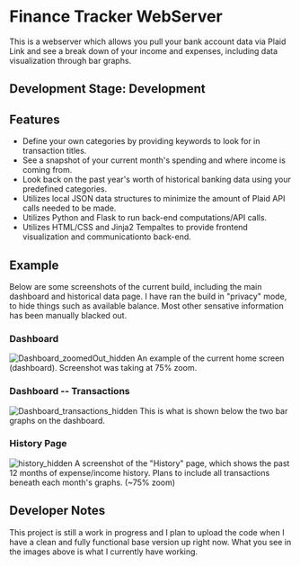 # Finance Tracker WebServer
This is a webserver which allows you pull your bank account data via Plaid Link and see a break down of your income and expenses, including data visualization through bar graphs.

## Development Stage: Development

## Features
- Define your own categories by providing keywords to look for in transaction titles.
- See a snapshot of your current month's spending and where income is coming from.
- Look back on the past year's worth of historical banking data using your predefined categories.
- Utilizes local JSON data structures to minimize the amount of Plaid API calls needed to be made.
- Utilizes Python and Flask to run back-end computations/API calls.
- Utilizes HTML/CSS and Jinja2 Tempaltes to provide frontend visualization and communicationto back-end. 

## Example
Below are some screenshots of the current build, including the main dashboard and historical data page.
I have ran the build in "privacy" mode, to hide things such as available balance. Most other sensative information has been manually blacked out.

### Dashboard
![Dashboard_zoomedOut_hidden](https://user-images.githubusercontent.com/55816533/137607154-317f3a0e-4cc2-4071-99b3-e5df97a86085.jpg)
An example of the current home screen (dashboard). Screenshot was taking at 75% zoom.

### Dashboard -- Transactions
![Dashboard_transactions_hidden](https://user-images.githubusercontent.com/55816533/137607159-a9758d8d-8f33-41a9-986d-76561c9c08e6.jpg)
This is what is shown below the two bar graphs on the dashboard.

### History Page
![history_hidden](https://user-images.githubusercontent.com/55816533/137612725-7486f3ed-bba6-472a-bd1f-5c4cc2227bce.jpg)
A screenshot of the "History" page, which shows the past 12 months of expense/income history. Plans to include all transactions beneath each month's graphs. (~75% zoom)


## Developer Notes
This project is still a work in progress and I plan to upload the code when I have a clean and fully functional base version up right now. What you see in the images above is what I currently have working.

